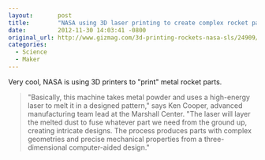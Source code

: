 ```yaml
---
layout:       post
title:        "NASA using 3D laser printing to create complex rocket parts"
date:         2012-11-30 14:03:41 -0800
original_url: http://www.gizmag.com/3d-printing-rockets-nasa-sls/24909/
categories:
  - Science
  - Maker
---
```


Very cool, NASA is using 3D printers to "print" metal rocket parts.

 > "Basically, this machine takes metal powder and uses a high-energy laser to melt it in a designed pattern," says Ken Cooper, advanced manufacturing team lead at the Marshall Center. "The laser will layer the melted dust to fuse whatever part we need from the ground up, creating intricate designs. The process produces parts with complex geometries and precise mechanical properties from a three-dimensional computer-aided design."


